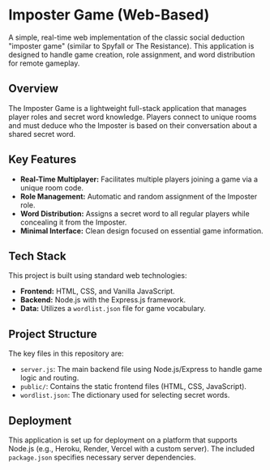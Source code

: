 # Imposter Game (Web-Based)

A simple, real-time web implementation of the classic social deduction "imposter game" (similar to Spyfall or The Resistance). This application is designed to handle game creation, role assignment, and word distribution for remote gameplay.

## Overview

The Imposter Game is a lightweight full-stack application that manages player roles and secret word knowledge. Players connect to unique rooms and must deduce who the Imposter is based on their conversation about a shared secret word.

## Key Features

* **Real-Time Multiplayer:** Facilitates multiple players joining a game via a unique room code.
* **Role Management:** Automatic and random assignment of the Imposter role.
* **Word Distribution:** Assigns a secret word to all regular players while concealing it from the Imposter.
* **Minimal Interface:** Clean design focused on essential game information.

## Tech Stack

This project is built using standard web technologies:

* **Frontend:** HTML, CSS, and Vanilla JavaScript.
* **Backend:** Node.js with the Express.js framework.
* **Data:** Utilizes a `wordlist.json` file for game vocabulary.

## Project Structure

The key files in this repository are:

* `server.js`: The main backend file using Node.js/Express to handle game logic and routing.
* `public/`: Contains the static frontend files (HTML, CSS, JavaScript).
* `wordlist.json`: The dictionary used for selecting secret words.

## Deployment

This application is set up for deployment on a platform that supports Node.js (e.g., Heroku, Render, Vercel with a custom server). The included `package.json` specifies necessary server dependencies.
